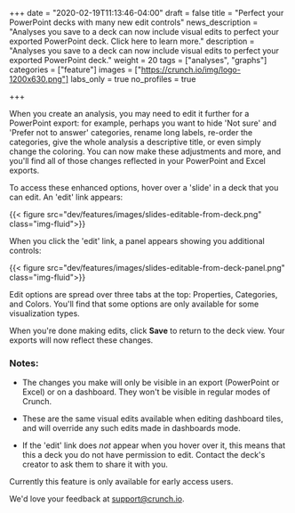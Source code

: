 +++
date = "2020-02-19T11:13:46-04:00"
draft = false
title = "Perfect your PowerPoint decks with many new edit controls"
news_description = "Analyses you save to a deck can now include visual edits to perfect your exported PowerPoint deck. Click here to learn more."
description = "Analyses you save to a deck can now include visual edits to perfect your exported PowerPoint deck."
weight = 20
tags = ["analyses", "graphs"]
categories = ["feature"]
images = ["https://crunch.io/img/logo-1200x630.png"]
labs_only = true
no_profiles = true

+++

When you create an analysis, you may need to edit it further for a PowerPoint export: for example, perhaps you want to hide 'Not sure' and 'Prefer not to answer' categories, rename long labels, re-order the categories, give the whole analysis a descriptive title, or even simply change the coloring. You can now make these adjustments and more, and you'll find all of those changes reflected in your PowerPoint and Excel exports.

To access these enhanced options, hover over a 'slide' in a deck that you can edit. An 'edit' link appears:

{{< figure src="dev/features/images/slides-editable-from-deck.png" class="img-fluid">}}

When you click the 'edit' link, a panel appears showing you additional controls:  

{{< figure src="dev/features/images/slides-editable-from-deck-panel.png" class="img-fluid">}}

Edit options are spread over three tabs at the top: Properties, Categories, and Colors. You'll find that some options are only available for some visualization types.

When you're done making edits, click **Save** to return to the deck view. Your exports will now reflect these changes.

### Notes:

* The changes you make will only be visible in an export (PowerPoint or Excel) or on a dashboard. They won't be visible in regular modes of Crunch.

* These are the same visual edits available when editing dashboard tiles, and will override any such edits made in dashboards mode.

* If the 'edit' link does *not* appear when you hover over it, this means that this a deck you do not have permission to edit. Contact the deck's creator to ask them to share it with you.

Currently this feature is only available for early access users.

We'd love your feedback at support@crunch.io.
